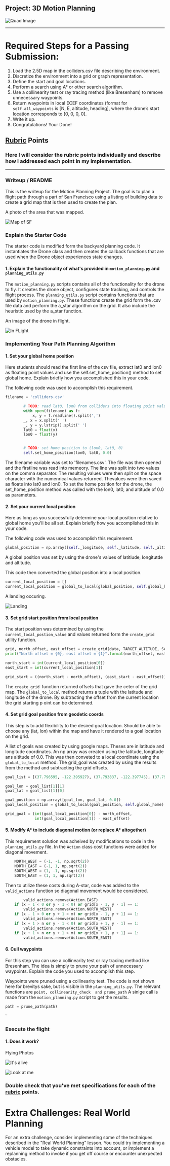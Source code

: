 ## Project: 3D Motion Planning
![Quad Image](./misc/enroute.png)

---


# Required Steps for a Passing Submission:
1. Load the 2.5D map in the colliders.csv file describing the environment.
2. Discretize the environment into a grid or graph representation.
3. Define the start and goal locations.
4. Perform a search using A* or other search algorithm.
5. Use a collinearity test or ray tracing method (like Bresenham) to remove unnecessary waypoints.
6. Return waypoints in local ECEF coordinates (format for `self.all_waypoints` is [N, E, altitude, heading], where the drone’s start location corresponds to [0, 0, 0, 0].
7. Write it up.
8. Congratulations!  Your Done!

## [Rubric](https://review.udacity.com/#!/rubrics/1534/view) Points
### Here I will consider the rubric points individually and describe how I addressed each point in my implementation.  

---
### Writeup / README
This is the writeup for the Motion Planning Project. The goal is to plan a flight path through a part of San Francisco using a listing of building data to create
a grid map that is then used to create the plan.

A photo of the area that was mapped.

![Map of SF](./misc/map.png)


### Explain the Starter Code

The starter code is modified form the backyard planning code.  It instantiates the Drone class and then creates the 
callback functions that are used when the Drone object experiences state changes. 

#### 1. Explain the functionality of what's provided in `motion_planning.py` and `planning_utils.py`

The `motion_planning.py` scripts contains all of the functionality for the drone to fly. It creates the drone object, configures state tracking,
and controls the flight process. The `planning_utils.py` script contains functions that are used by `motion_planning.py`. 
These functions create the grid form the .csv file data and perform the a_star algorithm on the grid. It also include the heuristic used by the a_star function.

An image of the drone in flight.

![In FLight](./misc/in-flight.png)

### Implementing Your Path Planning Algorithm

#### 1. Set your global home position
Here students should read the first line of the csv file, extract lat0 and lon0 as floating point values and use the 
self.set_home_position() method to set global home.  Explain briefly how you accomplished this in your code.

The following code was used to accomplish this requirement.
```python
filename = 'colliders.csv'

        # TODO: read lat0, lon0 from colliders into floating point values
        with open(filename) as f:
            x, y = f.readline().split(',')
        _, x = x.split(' ')
        _, y = y.lstrip().split(' ')
        lat0 = float(x)
        lon0 = float(y)


        # TODO: set home position to (lon0, lat0, 0)
        self.set_home_position(lon0, lat0, 0.0)

```
The filename variable was set to 'filenames.csv'. The file was then opened and the firstline was read into memeory. The line was 
split into two values on the comma separator. The resulting values were then split on the space character with the numenrical 
values returned. Thevalues were then  saved as floats into lat0 and lon0.  To set the home position for the drone, the set_home_position 
method was called with the lon0, lat0, and altitude of 0.0 as parameters.

#### 2. Set your current local position
Here as long as you successfully determine your local position relative to global home you'll be all set. Explain briefly how you accomplished this in your code.

The following code was used to accomplish this requirement.
```python
global_position = np.array([self._longitude, self._latitude, self._altitude])
```
A global position was set by using the drone's values of latitiude, longitutde and altitude.

This code then converted the global position into a local position.
```python
current_local_position = []
current_local_position = global_to_local(global_position, self.global_home)
```

A landing occuring.


![Landing](./misc/landing.png)

#### 3. Set grid start position from local position
The start position was determined by using the `current_local_postion_value` and values returned form the `create_grid` utility function.

```python
grid, north_offset, east_offset = create_grid(data, TARGET_ALTITUDE, SAFETY_DISTANCE)
print("North offset = {0}, east offset = {1}".format(north_offset, east_offset))

north_start = int(current_local_position[0])
east_start = int(current_local_position[1])

grid_start = ((north_start - north_offset), (east_start - east_offset))

```

The `create_grid `function returned offsets that gave the ceter of the grid map. The `global_to_local` method returns a tuple with 
the latitude and longitude of the drone. By subtracting the offset from the current location the grid starting p oint can be determined.


#### 4. Set grid goal position from geodetic coords
This step is to add flexibility to the desired goal location. Should be able to choose any (lat, lon) within the map and have it rendered to a goal location on the grid.

A list of goals was created by using google maps. Theses are in latitude and longitude coordinates. An np array was created using the 
latitude, longitude ans altitude of 0.0. This was then conveted to a local coordinate using the `global_to_local` method. 
The grid_goal was created by using the results from the method and subtracting the grid offsets.

```python
goal_list = [(37.796595, -122.395927), (37.793837, -122.397745), (37.796232, -122.396640), (37.792482, -122.398938), (37.796713, -122.401216)]

goal_lon = goal_list[1][1]
goal_lat = goal_list[1][0]

goal_position = np.array([goal_lon, goal_lat, 0.0])
goal_local_position = global_to_local(goal_position, self.global_home)

grid_goal = (int(goal_local_position[0]) - north_offset,
             int(goal_local_position[1]) - east_offset)
```

#### 5. Modify A* to include diagonal motion (or replace A* altogether)
This requirement solution was acheived by modifications to code in the `planning_utils.py` file. In the `Action` class cost functions were added for diagonal movement.

```python
    NORTH_WEST = (-1, -1, np.sqrt(2))
    NORTH_EAST = (-1, 1, np.sqrt(2))
    SOUTH_WEST = (1, -1, np.sqrt(2))
    SOUTH_EAST = (1, 1, np.sqrt(2))
```

Then to utilize these costs during A-star, code was added to the `valid_actions` function so diagonal movement would be considered.

```python
        valid_actions.remove(Action.EAST)
    if (x - 1 < 0 or y - 1 < 0) or grid[x - 1, y - 1] == 1:
        valid_actions.remove(Action.NORTH_WEST)
    if (x - 1 < 0 or y + 1 > m) or grid[x - 1, y + 1] == 1:
        valid_actions.remove(Action.NORTH_EAST)
    if (x + 1 > n or y - 1 < 0) or grid[x + 1, y - 1] == 1:
        valid_actions.remove(Action.SOUTH_WEST)
    if (x + 1 > n or y + 1 > m) or grid[x + 1, y + 1] == 1:
        valid_actions.remove(Action.SOUTH_EAST)
```

#### 6. Cull waypoints 
For this step you can use a collinearity test or ray tracing method like Bresenham. The idea is simply to prune your path of unnecessary waypoints. Explain the code you used to accomplish this step.

Waypoints were pruned using a collinearity test. The code is not shown here for brevitys sake, but is visible in the `planning_utils.py`. 
The relevant functions are `point, collinearity_check  and prune_path` A sinlge call is made from the `motion_planning.py` script to get the results.

```python
path = prune_path(path)
```
`

### Execute the flight
#### 1. Does it work?
Flying Photos

![It's alive](./misc/fly1.png)


![Look at me](./misc/fly2.png)



### Double check that you've met specifications for each of the [rubric](https://review.udacity.com/#!/rubrics/1534/view) points.
  
# Extra Challenges: Real World Planning

For an extra challenge, consider implementing some of the techniques described in the "Real World Planning" lesson. You could try implementing a vehicle model to take dynamic constraints into account, or implement a replanning method to invoke if you get off course or encounter unexpected obstacles.


